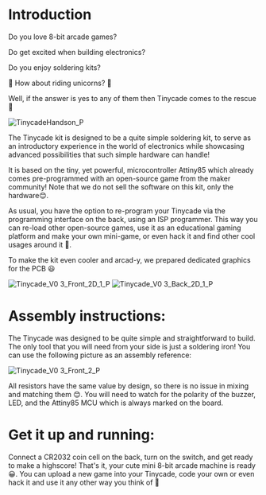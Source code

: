 # Introduction
Do you love 8-bit arcade games?

Do get excited when building electronics?

Do you enjoy soldering kits?

🤷 How about riding unicorns? 🤷

Well, if the answer is yes to any of them then Tinycade comes to the rescue 🚀 

![TinycadeHandson_P](https://user-images.githubusercontent.com/90136800/179738511-d3f68d56-4e3e-4ab1-9bc8-85a18d2713f8.png)

The Tinycade kit is designed to be a quite simple soldering kit, to serve as an introductory experience in the world of electronics while showcasing advanced possibilities that such simple hardware can handle!

It is based on the tiny, yet powerful, microcontroller Attiny85 which already comes pre-programmed with an open-source game from the maker community! Note that we do not sell the software on this kit, only the hardware😊.

As usual, you have the option to re-program your Tinycade via the programming interface on the back, using an ISP programmer. This way you can re-load other open-source games, use it as an educational gaming platform and make your own mini-game, or even hack it and find other cool usages around it 👾.

To make the kit even cooler and arcad-y, we prepared dedicated graphics for the PCB 😃   

![Tinycade_V0 3_Front_2D_1_P](https://user-images.githubusercontent.com/90136800/179738717-36f54a90-c16d-4f93-a736-e12e768658b7.png)
![Tinycade_V0 3_Back_2D_1_P](https://user-images.githubusercontent.com/90136800/179738757-9863f66d-fe09-404c-b703-194978c32dcd.png)

# Assembly instructions:

The Tinycade was designed to be quite simple and straightforward to build. The only tool that you will need from your side is just a soldering iron! You can use the following picture as an assembly reference:

![Tinycade_V0 3_Front_2_P](https://user-images.githubusercontent.com/90136800/179738860-217ec217-35d1-47de-a483-d932a49fd522.png)

All resistors have the same value by design, so there is no issue in mixing and matching them 😊. You will need to watch for the polarity of the buzzer, LED, and the Attiny85 MCU which is always marked on the board.

# Get it up and running:

Connect a CR2032 coin cell on the back, turn on the switch, and get ready to make a highscore! That's it, your cute mini 8-bit arcade machine is ready😀. You can upload a new game into your Tinycade, code your own or even hack it and use it any other way you think of 🦄
